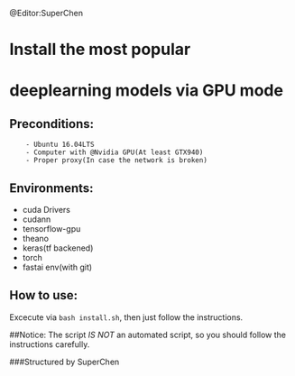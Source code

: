 @Editor:SuperChen
# Install the most popular 
# deeplearning models via GPU mode

## Preconditions:
        - Ubuntu 16.04LTS
        - Computer with @Nvidia GPU(At least GTX940)
        - Proper proxy(In case the network is broken)

## Environments:
- cuda Drivers
- cudann
- tensorflow-gpu
- theano
- keras(tf backened)
- torch
- fastai env(with git)

## How to use:
Excecute via ```bash install.sh```, then just follow the instructions.

##Notice:
The script *IS NOT* an automated script, so you should follow the instructions carefully.

###Structured by SuperChen